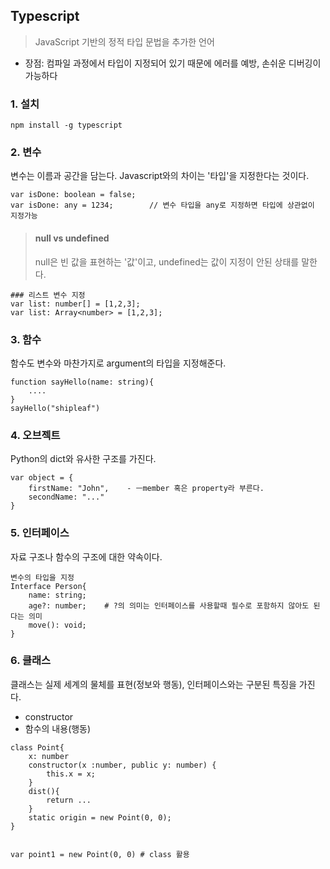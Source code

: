 <h2 id="typescript">Typescript</h2>
<blockquote>
<p>JavaScript 기반의 정적 타입 문법을 추가한 언어</p>
</blockquote>
<ul>
<li>장점: 컴파일 과정에서 타입이 지정되어 있기 때문에 에러를 예방, 손쉬운 디버깅이 가능하다</li>
</ul>
<h3 id="1-설치">1. 설치</h3>
<pre><code>npm install -g typescript</code></pre><h3 id="2-변수">2. 변수</h3>
<p>변수는 이름과 공간을 담는다. Javascript와의 차이는 '타입'을 지정한다는 것이다.</p>
<pre><code>var isDone: boolean = false;
var isDone: any = 1234;        // 변수 타입을 any로 지정하면 타입에 상관없이 지정가능</code></pre><blockquote>
<h4 id="null-vs-undefined">null vs undefined</h4>
<p>null은 빈 값을 표현하는 '값'이고, undefined는 값이 지정이 안된 상태를 말한다.</p>
</blockquote>
<pre><code>### 리스트 변수 지정
var list: number[] = [1,2,3];
var list: Array&lt;number&gt; = [1,2,3];</code></pre><h3 id="3-함수">3. 함수</h3>
<p>함수도 변수와 마찬가지로 argument의 타입을 지정해준다.</p>
<pre><code>function sayHello(name: string){
    ....
}
sayHello(&quot;shipleaf&quot;)</code></pre><h3 id="4-오브젝트">4. 오브젝트</h3>
<p>Python의 dict와 유사한 구조를 가진다.</p>
<pre><code>var object = {
    firstName: &quot;John&quot;,    - ㅡmember 혹은 property라 부른다.
    secondName: &quot;...&quot;
}</code></pre><h3 id="5-인터페이스">5. 인터페이스</h3>
<p>자료 구조나 함수의 구조에 대한 약속이다.</p>
<pre><code>변수의 타입을 지정
Interface Person{
    name: string;
    age?: number;    # ?의 의미는 인터페이스를 사용할때 필수로 포함하지 않아도 된다는 의미
    move(): void;
}</code></pre><h3 id="6-클래스">6. 클래스</h3>
<p>클래스는 실제 세계의 물체를 표현(정보와 행동), 인터페이스와는 구분된 특징을 가진다.</p>
<ul>
<li>constructor</li>
<li>함수의 내용(행동)</li>
</ul>
<pre><code>class Point{
    x: number
    constructor(x :number, public y: number) {
        this.x = x;
    }
    dist(){
        return ...
    }
    static origin = new Point(0, 0);
}

var point1 = new Point(0, 0) # class 활용</code></pre>